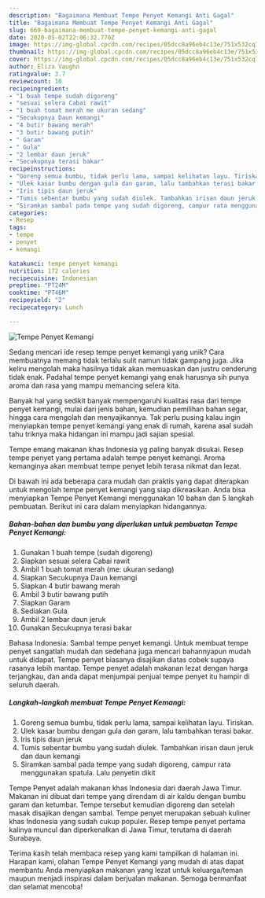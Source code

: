 ```yaml
---
description: "Bagaimana Membuat Tempe Penyet Kemangi Anti Gagal"
title: "Bagaimana Membuat Tempe Penyet Kemangi Anti Gagal"
slug: 669-bagaimana-membuat-tempe-penyet-kemangi-anti-gagal
date: 2020-05-02T22:06:32.770Z
image: https://img-global.cpcdn.com/recipes/05dcc8a96eb4c13e/751x532cq70/tempe-penyet-kemangi-foto-resep-utama.jpg
thumbnail: https://img-global.cpcdn.com/recipes/05dcc8a96eb4c13e/751x532cq70/tempe-penyet-kemangi-foto-resep-utama.jpg
cover: https://img-global.cpcdn.com/recipes/05dcc8a96eb4c13e/751x532cq70/tempe-penyet-kemangi-foto-resep-utama.jpg
author: Eliza Vaughn
ratingvalue: 3.7
reviewcount: 10
recipeingredient:
- "1 buah tempe sudah digoreng"
- "sesuai selera Cabai rawit"
- "1 buah tomat merah me ukuran sedang"
- "Secukupnya Daun kemangi"
- "4 butir bawang merah"
- "3 butir bawang putih"
- " Garam"
- " Gula"
- "2 lembar daun jeruk"
- "Secukupnya terasi bakar"
recipeinstructions:
- "Goreng semua bumbu, tidak perlu lama, sampai kelihatan layu. Tiriskan."
- "Ulek kasar bumbu dengan gula dan garam, lalu tambahkan terasi bakar."
- "Iris tipis daun jeruk"
- "Tumis sebentar bumbu yang sudah diulek. Tambahkan irisan daun jeruk dan daun kemangi"
- "Siramkan sambal pada tempe yang sudah digoreng, campur rata menggunakan spatula. Lalu penyetin dikit"
categories:
- Resep
tags:
- tempe
- penyet
- kemangi

katakunci: tempe penyet kemangi 
nutrition: 172 calories
recipecuisine: Indonesian
preptime: "PT24M"
cooktime: "PT46M"
recipeyield: "2"
recipecategory: Lunch

---
```



![Tempe Penyet Kemangi](https://img-global.cpcdn.com/recipes/05dcc8a96eb4c13e/751x532cq70/tempe-penyet-kemangi-foto-resep-utama.jpg)

Sedang mencari ide resep tempe penyet kemangi yang unik? Cara membuatnya memang tidak terlalu sulit namun tidak gampang juga. Jika keliru mengolah maka hasilnya tidak akan memuaskan dan justru cenderung tidak enak. Padahal tempe penyet kemangi yang enak harusnya sih punya aroma dan rasa yang mampu memancing selera kita.

Banyak hal yang sedikit banyak mempengaruhi kualitas rasa dari tempe penyet kemangi, mulai dari jenis bahan, kemudian pemilihan bahan segar, hingga cara mengolah dan menyajikannya. Tak perlu pusing kalau ingin menyiapkan tempe penyet kemangi yang enak di rumah, karena asal sudah tahu triknya maka hidangan ini mampu jadi sajian spesial.

Tempe emang makanan khas Indonesia yg paling banyak disukai. Resep tempe penyet yang pertama adalah tempe penyet kemangi. Aroma kemanginya akan membuat tempe penyet lebih terasa nikmat dan lezat.


Di bawah ini ada beberapa cara mudah dan praktis yang dapat diterapkan untuk mengolah tempe penyet kemangi yang siap dikreasikan. Anda bisa menyiapkan Tempe Penyet Kemangi menggunakan 10 bahan dan 5 langkah pembuatan. Berikut ini cara dalam menyiapkan hidangannya.

<!--inarticleads1-->

##### Bahan-bahan dan bumbu yang diperlukan untuk pembuatan Tempe Penyet Kemangi:

1. Gunakan 1 buah tempe (sudah digoreng)
1. Siapkan sesuai selera Cabai rawit
1. Ambil 1 buah tomat merah (me: ukuran sedang)
1. Siapkan Secukupnya Daun kemangi
1. Siapkan 4 butir bawang merah
1. Ambil 3 butir bawang putih
1. Siapkan  Garam
1. Sediakan  Gula
1. Ambil 2 lembar daun jeruk
1. Gunakan Secukupnya terasi bakar


Bahasa Indonesia: Sambal tempe penyet kemangi. Untuk membuat tempe penyet sangatlah mudah dan sedehana juga mencari bahannyapun mudah untuk didapat. Tempe penyet biasanya disajikan diatas cobek supaya rasanya lebih mantap. Tempe penyet adalah makanan lezat dengan harga terjangkau, dan anda dapat menjumpai penjual tempe penyet itu hampir di seluruh daerah. 

<!--inarticleads2-->

##### Langkah-langkah membuat Tempe Penyet Kemangi:

1. Goreng semua bumbu, tidak perlu lama, sampai kelihatan layu. Tiriskan.
1. Ulek kasar bumbu dengan gula dan garam, lalu tambahkan terasi bakar.
1. Iris tipis daun jeruk
1. Tumis sebentar bumbu yang sudah diulek. Tambahkan irisan daun jeruk dan daun kemangi
1. Siramkan sambal pada tempe yang sudah digoreng, campur rata menggunakan spatula. Lalu penyetin dikit


Tempe Penyet adalah makanan khas Indonesia dari daerah Jawa Timur. Makanan ini dibuat dari tempe yang direndam di air kaldu dengan bumbu garam dan ketumbar. Tempe tersebut kemudian digoreng dan setelah masak disajikan dengan sambal. Tempe penyet merupakan sebuah kuliner khas Indonesia yang sudah cukup populer. Resep tempe penyet pertama kalinya muncul dan diperkenalkan di Jawa Timur, terutama di daerah Surabaya. 

Terima kasih telah membaca resep yang kami tampilkan di halaman ini. Harapan kami, olahan Tempe Penyet Kemangi yang mudah di atas dapat membantu Anda menyiapkan makanan yang lezat untuk keluarga/teman maupun menjadi inspirasi dalam berjualan makanan. Semoga bermanfaat dan selamat mencoba!
